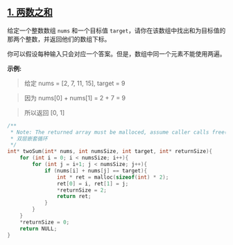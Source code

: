 ## [1. 两数之和](https://leetcode-cn.com/problems/two-sum/)

给定一个整数数组 `nums` 和一个目标值 `target`，请你在该数组中找出和为目标值的那两个整数，并返回他们的数组下标。

你可以假设每种输入只会对应一个答案。但是，数组中同一个元素不能使用两遍。

**示例:**


> 给定 nums = [2, 7, 11, 15], target = 9

> 因为 nums[0] + nums[1] = 2 + 7 = 9

> 所以返回 [0, 1]


```c {.line-numbers}
/**
 * Note: The returned array must be malloced, assume caller calls free().
 * 双层嵌套循环
 */
int* twoSum(int* nums, int numsSize, int target, int* returnSize){
    for (int i = 0; i < numsSize; i++){
        for (int j = i+1; j < numsSize; j++){
            if (nums[i] + nums[j] == target){
                int * ret = malloc(sizeof(int) * 2);
                ret[0] = i, ret[1] = j;
                *returnSize = 2;
                return ret;
            }            
        }
    }
    *returnSize = 0;
    return NULL;
} 
```
